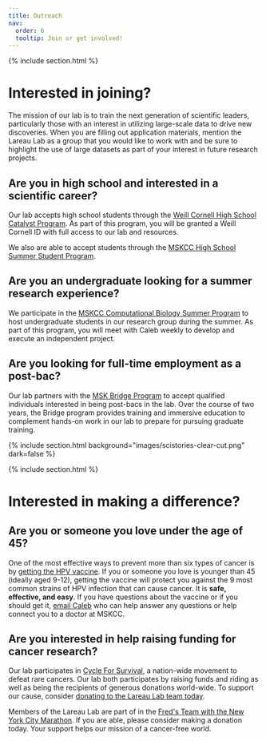 ```yaml
---
title: Outreach
nav:
  order: 6
  tooltip: Join or get involved!
---
```


{% include section.html %}

# Interested in joining?

The mission of our lab is to train the next generation of scientific leaders, 
particularly those with an interest in utilizing large-scale data to drive new discoveries.
When you are filling out application materials, mention the Lareau Lab 
as a group that you would like to work with and be sure to 
highlight the use of large datasets as part of your interest in future research projects. 

## Are you in high school and interested in a scientific career?

Our lab accepts high school students through the
[Weill Cornell High School Catalyst Program](https://diversity.weill.cornell.edu/opportunities/high-school-catalyst-program).
As part of this program, you will be granted a Weill Cornell ID with full access to our lab and resources. 

We also are able to accept students through the 
[MSKCC High School Summer Student Program](https://www.mskcc.org/education-training-programs/high-school-college/summer-student).
  
## Are you an undergraduate looking for a summer research experience?

We participate in the [MSKCC Computational Biology Summer Program](https://www.mskcc.org/education-training/summer-scientific-undergraduate-programs/computational-biology-summer-program-cbsp)
to host undergraduate students in our research group during the summer. As part of this program, you will meet with Caleb weekly to develop and execute an independent project. 

## Are you looking for full-time employment as a post-bac?

Our lab partners with the [MSK Bridge Program](https://www.mskcc.org/education-training-programs/msk-bridge)
to accept qualified individuals interested in being post-bacs in the lab. 
Over the course of two years, the Bridge program provides training and immersive education
to complement hands-on work in our lab to prepare for pursuing graduate training.


{% include section.html background="images/scistories-clear-cut.png" dark=false %}

{% include section.html %}

# Interested in making a difference? 

## Are you or someone you love under the age of 45?

One of the most effective ways to prevent more than six types of cancer is by
[getting the HPV vaccine](https://www.mskcc.org/cancer-care/patient-education/preventing-hpv-related-cancers). 
If you or someone you love is younger than 45 (ideally aged 9-12), 
getting the vaccine will protect you against the 9 most common 
strains of HPV infection that can cause cancer. 
It is <b>safe, effective, and easy</b>. If you have questions about the vaccine
or if you should get it, [email Caleb](mailto:lareauc@mskcc.org) who can 
help answer any questions or help connect you to a doctor at MSKCC. 

## Are you interested in help raising funding for cancer research?

Our lab participates in [Cycle For Survival](https://www.cycleforsurvival.org), a nation-wide
movement to defeat rare cancers. Our lab both participates by raising funds and riding as 
well as being the recipients of generous donations world-wide. To support our cause, consider
[donating to the Lareau Lab team today](https://www.cycleforsurvival.org/donate/team-search?team_search=lareau).

Members of the Lareau Lab are part of in the [Fred's Team with the New York City Marathon](https://www.fredsteam.org/). 
If you are able, please consider making a donation today. Your support helps our mission of a cancer-free world. 



